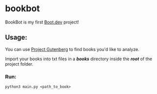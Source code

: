 # bookbot

BookBot is my first [Boot.dev](https://www.boot.dev) project!

## Usage: 

You can use [Project Gutenberg](https://www.gutenberg.org) to find books you'd like to analyze.

Import your books into txt files in a **_books_** directory inside the **_root_** of the project folder.

### Run:

```
python3 main.py <path_to_book>
```

